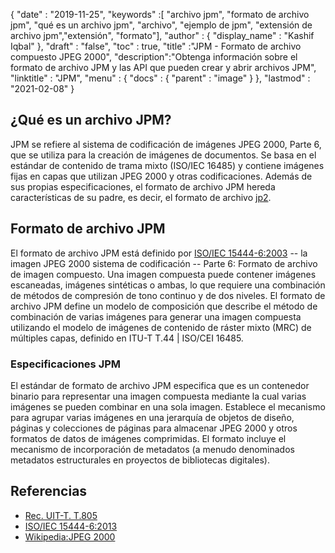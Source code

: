 {
  "date" : "2019-11-25",
  "keywords" :[ "archivo jpm", "formato de archivo jpm", "qué es un archivo jpm", "archivo", "ejemplo de jpm", "extensión de archivo jpm","extensión", "formato"],
  "author" : {
    "display_name" : "Kashif Iqbal"
},
  "draft" : "false",
  "toc" : true,
  "title" :"JPM - Formato de archivo compuesto JPEG 2000",
  "description":"Obtenga información sobre el formato de archivo JPM y las API que pueden crear y abrir archivos JPM",
  "linktitle" : "JPM",
  "menu" : {
    "docs" : {
      "parent" : "image"
}
},
  "lastmod" : "2021-02-08"
}

## ¿Qué es un archivo JPM?

JPM se refiere al sistema de codificación de imágenes JPEG 2000, Parte 6, que se utiliza para la creación de imágenes de documentos. Se basa en el estándar de contenido de trama mixto (ISO/IEC 16485) y contiene imágenes fijas en capas que utilizan JPEG 2000 y otras codificaciones. Además de sus propias especificaciones, el formato de archivo JPM hereda características de su padre, es decir, el formato de archivo [jp2](/es/image/jp2/).

## Formato de archivo JPM

El formato de archivo JPM está definido por [ISO/IEC 15444-6:2003](https://www.iso.org/standard/61124.html) -- la imagen JPEG 2000 sistema de codificación -- Parte 6: Formato de archivo de imagen compuesto. Una imagen compuesta puede contener imágenes escaneadas, imágenes sintéticas o ambas, lo que requiere una combinación de métodos de compresión de tono continuo y de dos niveles. El formato de archivo JPM define un modelo de composición que describe el método de combinación de varias imágenes para generar una imagen compuesta utilizando el modelo de imágenes de contenido de ráster mixto (MRC) de múltiples capas, definido en ITU-T T.44 | ISO/CEI 16485.

### Especificaciones JPM
El estándar de formato de archivo JPM especifica que es un contenedor binario para representar una imagen compuesta mediante la cual varias imágenes se pueden combinar en una sola imagen. Establece el mecanismo para agrupar varias imágenes en una jerarquía de objetos de diseño, páginas y colecciones de páginas para almacenar JPEG 2000 y otros formatos de datos de imágenes comprimidas. El formato incluye el mecanismo de incorporación de metadatos (a menudo denominados metadatos estructurales en proyectos de bibliotecas digitales).

## Referencias

* [Rec. UIT-T. T.805](http://www.itu.int/rec/T-REC-T.805/en)
* [ISO/IEC 15444-6:2013](https://www.iso.org/standard/61124.html)
* [Wikipedia:JPEG 2000](https://en.wikipedia.org/wiki/JPEG_2000)

